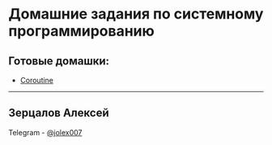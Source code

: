 # Домашние задания по системному программированию

## Готовые домашки:

- [Coroutine](1_task)

--------

## Зерцалов Алексей
Telegram - [@jolex007](https://t.me/jolex007)